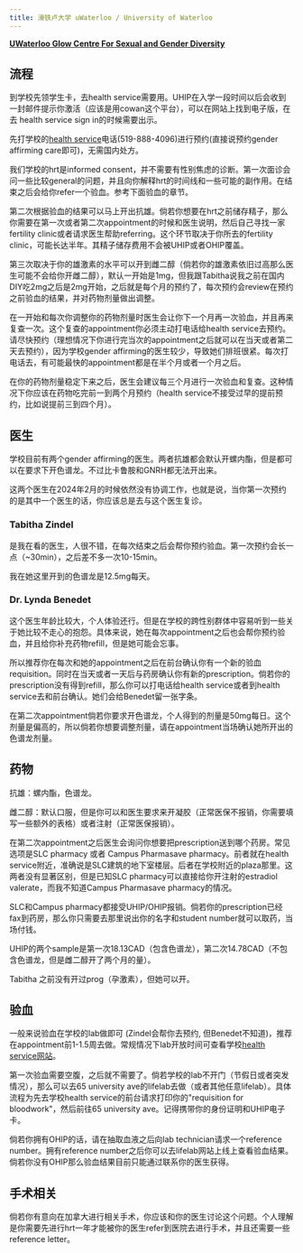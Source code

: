 ```yaml
---
title: 滑铁卢大学 uWaterloo / University of Waterloo
---
```


[**UWaterloo Glow Centre For Sexual and Gender
Diversity**](https://linktr.ee/uwglow)

## 流程

到学校先领学生卡，去health
service需要用。UHIP在入学一段时间以后会收到一封邮件提示你激活（应该是用cowan这个平台），可以在网站上找到电子版，在去 health
service sign in的时候需要出示。

先打学校的[health
service](https://uwaterloo.ca/campus-wellness/health-services)电话(519-888-4096)进行预约(直接说预约gender
affirming care即可)，无需国内处方。


我们学校的hrt是informed
consent，并不需要有性别焦虑的诊断。第一次面诊会问一些比较general的问题，并且向你解释hrt的时间线和一些可能的副作用。在结束之后会给你refer一个验血。参考下面验血的章节。

第二次根据验血的结果可以马上开出抗雄。倘若你想要在hrt之前储存精子，那么你需要在第一次或者第二次appointment的时候和医生说明，然后自己寻找一家fertility
clinic或者请求医生帮助referring。这个环节取决于你所去的fertility
clinic，可能长达半年。其精子储存费用不会被UHIP或者OHIP覆盖。

第三次取决于你的雄激素的水平可以开到雌二醇（倘若你的雄激素依旧过高那么医生可能不会给你开雌二醇），默认一开始是1mg，但我跟Tabitha说我之前在国内DIY吃2mg之后是2mg开始，之后就是每个月的预约了，每次预约会review在预约之前验血的结果，并对药物剂量做出调整。

在一开始和每次你调整你的药物剂量时医生会让你下一个月再一次验血，并且再来复查一次。这个复查的appointment你必须主动打电话给health
service去预约。请尽快预约（理想情况下你进行完当次的appointment之后就可以在当天或者第二天去预约），因为学校gender
affirming的医生较少，导致她们排班很紧。每次打电话去，有可能最快的appointment都是在半个月或者一个月之后。

在你的药物剂量稳定下来之后，医生会建议每三个月进行一次验血和复查。这种情况下你应该在药物吃完前一到两个月预约（health
service不接受过早的提前预约，比如说提前三到四个月）。


## 医生
学校目前有两个gender affirming的医生。两者抗雄都会默认开螺内酯，但是都可以在要求下开色谱龙。不过比卡鲁胺和GNRH都无法开出来。

这两个医生在2024年2月的时候依然没有协调工作，也就是说，当你第一次预约的是其中一个医生的话，你应该总是去与这个医生复诊。

### Tabitha Zindel

是我在看的医生，人很不错，在每次结束之后会帮你预约验血。第一次预约会长一点（~30min），之后差不多一次10-15min。

我在她这里开到的色谱龙是12.5mg每天。

### Dr. Lynda Benedet

这个医生年龄比较大，个人体验还行。但是在学校的跨性别群体中容易听到一些关于她比较不走心的抱怨。具体来说，她在每次appointment之后也会帮你预约验血，并且给你补充药物refill，但是她可能会忘事。

所以推荐你在每次和她的appointment之后在前台确认你有一个新的验血requisition。同时在当天或者一天后与药房确认你有新的prescription。倘若你的prescription没有得到refill，那么你可以打电话给health
service或者到health service去和前台确认。她们会给Benedet留一张字条。

在第二次appointment倘若你要求开色谱龙，个人得到的剂量是50mg每日。这个剂量是偏高的，所以倘若你想要调整剂量，请在appointment当场确认她所开出的色谱龙剂量。

## 药物

抗雄：螺内酯，色谱龙。

雌二醇：默认口服，但是你可以和医生要求来开凝胶（正常医保不报销，你需要填写一些额外的表格）或者注射（正常医保报销）。

在第二次appointment之后医生会询问你想要把prescription送到哪个药房。常见选项是SLC pharmacy 或者 Campus
Pharmasave pharmacy。前者就在health
service附近，准确说是SLC建筑的地下室楼层。后者在学校附近的plaza那里。这两者没有显著区别，但是已知SLC
pharmacy可以直接给你开注射的estradiol valerate，而我不知道Campus Pharmasave pharmacy的情况。

SLC和Campus
pharmacy都接受UHIP/OHIP报销。倘若你的prescription已经fax到药房，那么你只需要去那里说出你的名字和student
number就可以取药，当场付钱。

UHIP的两个sample是第一次18.13CAD（包含色谱龙），第二次14.78CAD（不包含色谱龙，但是雌二醇开了两个月的量）。

Tabitha 之前没有开过prog（孕激素），但她可以开。

## 验血

一般来说验血在学校的lab做即可 (Zindel会帮你去预约,
但Benedet不知道)，推荐在appointment前1-1.5周去做。常规情况下lab开放时间可查看学校[health
service网站](https://uwaterloo.ca/campus-wellness/health-services)。

第一次验血需要空腹，之后就不需要了。倘若学校的lab不开门（节假日或者突发情况），那么可以去65 university
ave的lifelab去做（或者其他任意lifelab）。具体流程为先去学校health service的前台请求打印你的"requisition for
bloodwork"，然后前往65 university ave。记得携带你的身份证明和UHIP电子卡。

倘若你拥有OHIP的话，请在抽取血液之后向lab technician请求一个reference number。拥有reference
number之后你可以去lifelab网站上线上查看验血结果。倘若你没有OHIP那么验血结果目前只能通过联系你的医生获得。

## 手术相关

倘若你有意向在加拿大进行相关手术，你应该和你的医生讨论这个问题。个人理解是你需要先进行hrt一年才能被你的医生refer到医院去进行手术，并且还需要一些reference
letter。
